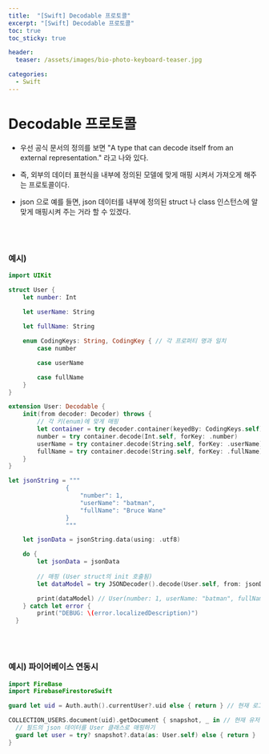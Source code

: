 ```yaml
---
title:  "[Swift] Decodable 프로토콜"
excerpt: "[Swift] Decodable 프로토콜"
toc: true
toc_sticky: true

header:
  teaser: /assets/images/bio-photo-keyboard-teaser.jpg

categories:
  - Swift
---
```

# Decodable 프로토콜
- 우선 공식 문서의 정의를 보면 "A type that can decode itself from an external representation." 라고 나와 있다.

- 즉, 외부의 데이터 표현식을 내부에 정의된 모델에 맞게 매핑 시켜서 가져오게 해주는 프로토콜이다.

- json 으로 예를 들면, json 데이터를 내부에 정의된 struct 나 class 인스턴스에 알맞게 매핑시켜 주는 거라 할 수 있겠다.

<br>
<br>

### 예시) 

```swift
import UIKit

struct User {
    let number: Int
    
    let userName: String

    let fullName: String

    enum CodingKeys: String, CodingKey { // 각 프로퍼티 명과 일치
        case number

        case userName

        case fullName
    }
}

extension User: Decodable {
    init(from decoder: Decoder) throws {
        // 각 키(enum)에 맞게 매핑
        let container = try decoder.container(keyedBy: CodingKeys.self)
        number = try container.decode(Int.self, forKey: .number)
        userName = try container.decode(String.self, forKey: .userName)
        fullName = try container.decode(String.self, forKey: .fullName)
    }
}

let jsonString = """
                {
                    "number": 1,
                    "userName": "batman",
                    "fullName": "Bruce Wane"
                }
                """

    let jsonData = jsonString.data(using: .utf8)

    do {
        let jsonData = jsonData
        
        // 매핑 (User struct의 init 호출됨)
        let dataModel = try JSONDecoder().decode(User.self, from: jsonData!)

        print(dataModel) // User(number: 1, userName: "batman", fullName: "Bruce Wane") 출력
    } catch let error {
        print("DEBUG: \(error.localizedDescription)")
  }

```

<br>
<br>

### 예시) 파이어베이스 연동시

```swift
import FireBase
import FirebaseFirestoreSwift

guard let uid = Auth.auth().currentUser?.uid else { return } // 현재 로그인 유저의 id를 가져오기

COLLECTION_USERS.document(uid).getDocument { snapshot, _ in // 현재 유저 id를 가지는 필드들 가져오기
  // 필드의 json 데이터를 User 클래스로 매핑하기
  guard let user = try? snapshot?.data(as: User.self) else { return }
}
```
